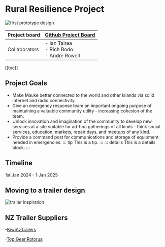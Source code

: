 # Rural Resilience Project
![first prototype design](/resilience-hub.png)

| Project board |      [Github Project Board](https://github.com/orgs/sunrise-labs/projects/1)    | 
| - | - |
| Collaborators | - Ian Tairea<br> - Rich Bodo<br>- Andre Rowell |
[[toc]]

## Project Goals
- Make Mauke better connected to the world and other Islands via solid internet and radio connectivity.
- Give an emergency response team an important ongoing purpose of maintaining a valuable community utility - increasing cohesion of the team.
- Unlock innovation and imagination of the community to develop new services at a site suitable for ad-hoc gatherings of all kinds - think social services, education, markets, repair days, and meetups of any kind.
- Provide a command post for communications and storage of equipment needed in emergencies.
::: tip
This is a tip.
:::
::: details
This is a details block.
:::

## Timeline
1st Jan 2024 - 1 Jan 2025

## Moving to a trailer design
![trailer inspiration](/trailer.jpg)

## NZ Trailer Suppliers
-[KiwiAzTrailers](https://kiwiaztrailers.co.nz/products/enclosed-trailer)

-[Top Gear Rotorua](https://topgearrotorua.co.nz/)